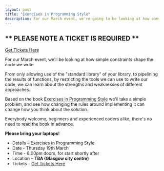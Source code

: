```yaml
---
layout: post
title: "Exercises in Programming Style"
description: For our March event, we're going to be looking at how constraints influence code design. 6:00pm, Thursday 19th March, Location TBA (Glasgow city centre).
---
```

## ** PLEASE NOTE A TICKET IS REQUIRED **

[Get Tickets Here](TODO)

For our March event, we'll be looking at how simple constraints shape the code we write.

From only allowing use of the "standard library" of your library, to pipelining the results of functions, by restricting the tools we can use to write our code, we can learn about the strengths and weaknesses of different approaches.

Based on the book [Exercises in Programming Style](https://www.crcpress.com/Exercises-in-Programming-Style/Lopes/p/book/9781482227376) we'll take a simple problem, and see how changing the rules around implementing it can change how you think about the solution.

Everybody welcome, beginners and experienced coders alike, there's no need to read the book in advance.

**Please bring your laptops!**

* Details – Exercises in Programming Style
* Date - Thursday 19th March
* Time - 6:00pm doors, for start shortly after
* Location – **TBA (Glasgow city centre)**
* Tickets - [Get Tickets Here](TODO)
